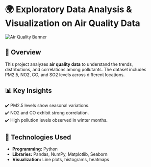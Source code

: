# 🌍 Exploratory Data Analysis & Visualization on Air Quality Data

![Air Quality Banner](https://source.unsplash.com/1600x900/?air,environment)

## 🔹 Overview  
This project analyzes **air quality data** to understand the trends, distributions, and correlations among pollutants. The dataset includes PM2.5, NO2, CO, and SO2 levels across different locations.

## 📊 Key Insights  
✔️ PM2.5 levels show seasonal variations.  
✔️ NO2 and CO exhibit strong correlation.  
✔️ High pollution levels observed in winter months.  

## 🚀 Technologies Used  
- **Programming:** Python  
- **Libraries:** Pandas, NumPy, Matplotlib, Seaborn  
- **Visualization:** Line plots, histograms, heatmaps  
